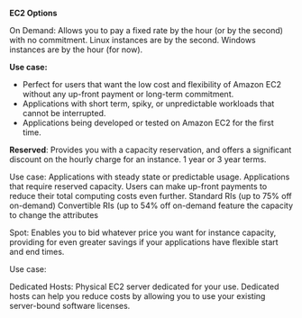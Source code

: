 **EC2 Options**

On Demand: Allows you to pay a fixed rate by the hour (or by the second) with no commitment. Linux instances are by the second. Windows instances are by the hour (for now).

**Use case:** 

 - Perfect for users that want the low cost and flexibility of Amazon
   EC2 without any up-front payment or long-term commitment.
 - Applications with short term, spiky, or unpredictable workloads that
   cannot be interrupted.
 - Applications being developed or tested on Amazon EC2 for the first
   time.



**Reserved**: Provides you with a capacity reservation, and offers a significant discount on the hourly charge for an instance. 1 year or 3 year terms.

Use case: Applications with steady state or predictable usage. Applications that require reserved capacity. Users can make up-front payments to reduce their total computing costs even further. Standard RIs (up to 75% off on-demand) Convertible RIs (up to 54% off on-demand feature the capacity to change the attributes 

Spot: Enables you to bid whatever price you want for instance capacity, providing for even greater savings if your applications have flexible start and end times.

Use case:

Dedicated Hosts: Physical EC2 server dedicated for your use. Dedicated hosts can help you reduce costs by allowing you to use your existing server-bound software licenses.



<!--stackedit_data:
eyJoaXN0b3J5IjpbLTE2NjY0OTI4MzldfQ==
-->